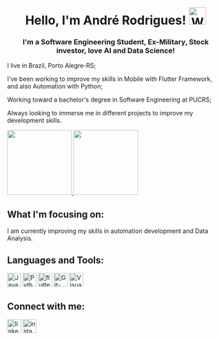 <h1 align="center">Hello, I'm André Rodrigues! <a href="#"><img src="https://camo.githubusercontent.com/e8e7b06ecf583bc040eb60e44eb5b8e0ecc5421320a92929ce21522dbc34c891/68747470733a2f2f6d656469612e67697068792e636f6d2f6d656469612f6876524a434c467a6361737252346961377a2f67697068792e676966" alt="Waving Hand Emoji" title="Waving Hand" height="40px"></a></h1>


<h3 align="center">I'm a Software Engineering Student, Ex-Military, Stock investor, love AI and Data Science!</h3>
<p>I live in Brazil, Porto Alegre-RS;</p>
<p>I've been working to improve my skills in Mobile with Flutter Framework, and also Automation with Python;</p>
<p>Working toward a bachelor's degree in Software Engineering at PUCRS;</p>
<p>Always looking to immerse me in different projects to improve my development skills.</p>


<a href="https://github.com/Andre-LR">
    <img height="150em" src="https://github-readme-stats.vercel.app/api?username=Andre-LR&show_icons=true&theme=dark" />
</a>

<a href="https://github.com/Andre-LR">
    <img height="150em" src="https://github-readme-stats.vercel.app/api/top-langs/?username=Andre-LR&theme=dark&layout=compact" />
</a>

<h2>What I'm focusing on:</h2>
<p>I am currently improving my skills in automation development and Data Analysis.</p>


<h2>Languages and Tools:</h2>

<a href="#"><img src="https://cdn4.iconfinder.com/data/icons/logos-and-brands/512/181_Java_logo_logos-256.png" alt="Java-logo" title="Java" height="32px"></a>
<a href="#"><img src="https://cdn4.iconfinder.com/data/icons/logos-and-brands/512/267_Python_logo-512.png" alt="Python-logo" title="Python" height="32px"></a>
<a href="#"><img src="https://iconape.com/wp-content/files/yb/61798/png/flutter-logo.png" alt="flutter-logo" title="Flutter" height="32px"></a>
<a href="#"><img src="https://cdn3.iconfinder.com/data/icons/social-media-2169/24/social_media_social_media_logo_git-512.png" alt="Git-logo" title="Git" height="32px"></a>
<a href="#"><img src="https://github.com/hussainweb/hussainweb/raw/main/icons/vscode.png" alt="Visual Studio Code Logo" title="Visual Studio Code" height="32px"></a>


<h2>Connect with me:</h2>

<a href="https://www.linkedin.com/in/andreluizzr/" target="_blank"><img src="https://cdn2.iconfinder.com/data/icons/social-media-applications/64/social_media_applications_14-linkedin-256.png" alt="linkedin-logo" title="Linkedin" height="32px"></a>
<a href="https://www.instagram.com/andreluizzr/" target="_blank"><img src="https://cdn2.iconfinder.com/data/icons/social-media-applications/64/social_media_applications_3-instagram-256.png" alt="instagram-logo" title="Instagram" height="32px"></a>
